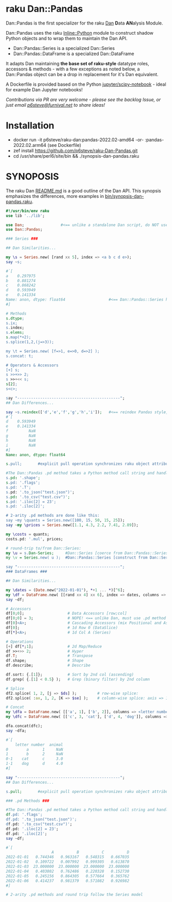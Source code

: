 # raku Dan::Pandas
Dan::Pandas is the first specializer for the raku [Dan](https://github.com/p6steve/raku-Dan) **D**ata **AN**alysis Module.

Dan::Pandas uses the raku [Inline::Python](https://raku.land/cpan:NINE/Inline::Python) module to construct shadow Python objects and to wrap them to maintain the Dan API.
- Dan::Pandas::Series is a specialized Dan::Series
- Dan::Pandas::DataFrame is a specialized Dan::DataFrame

It adapts Dan maintaining **the base set of raku-style** datatype roles, accessors & methods - with a few exceptions as noted below, a Dan::Pandas object can be a drop in replacement for it's Dan equivalent.

A Dockerfile is provided based on the Python [jupyter/scipy-notebook](https://jupyter-docker-stacks.readthedocs.io/en/latest/using/selecting.html#jupyter-scipy-notebook) - ideal for example Dan Jupyter notebooks!

_Contributions via PR are very welcome - please see the backlog Issue, or just email p6steve@furnival.net to share ideas!_

# Installation
- docker run -it p6steve/raku-dan:pandas-2022.02-amd64 -or- :pandas-2022.02.arm64 (see Dockerfile)
- zef install https://github.com/p6steve/raku-Dan-Pandas.git
- cd /usr/share/perl6/site/bin && ./synopsis-dan-pandas.raku

# SYNOPOSIS
The raku Dan [README.md](https://github.com/p6steve/raku-Dan/blob/main/README.md) is a good outline of the Dan API. This synopsis emphasizes the differences, more examples in [bin/synopsis-dan-pandas.raku](https://github.com/p6steve/raku-Dan/blob/main/bin/synopsis-dan-pandas.raku).
```raku
#!/usr/bin/env raku
use lib '../lib';

use Dan;                #<== unlike a standalone Dan script, do NOT use the :ALL selector here
use Dan::Pandas;

### Series ###

## Dan Similarities...

my \s = Series.new( [rand xx 5], index => <a b c d e>);
say ~s;

#`[
a    0.297975
b    0.881274
c    0.868242
d    0.593949
e    0.141334
Name: anon, dtype: float64                   #<== Dan::Pandas::Series has a Python numpy dtype
#]

# Methods
s.dtype;
s.ix;
s.index;
s.elems;
s.map(*+2);
s.splice(1,2,(j=>3));

my \t = Series.new( [f=>1, e=>0, d=>2] );
s.concat: t;

# Operators & Accessors
[+] s;  
s >>+>> 2; 
s >>+<< s; 
s[2];
s<c>;

say "---------------------------------------------";
## Dan Differences...

say ~s.reindex(['d','e','f','g','h','i']);   #<== reindex Pandas style, padding NaN
#`[
d    0.593949
e    0.141334
f         NaN
g         NaN
h         NaN
i         NaN
#]
Name: anon, dtype: float64

s.pull;       #explicit pull operation synchronizes raku object attributes to latest Python values (@.dfata, %.index, %.columns)

#The Dan::Pandas .pd method takes a Python method call string and handles it from raku:
s.pd: '.shape';
s.pd: '.flags';
s.pd: '.T';
s.pd: '.to_json("test.json")';
s.pd: '.to_csv("test.csv")';
s.pd: '.iloc[2] = 23';
s.pd: '.iloc[2]';

# 2-arity .pd methods are done like this:
say ~my \quants = Series.new([100, 15, 50, 15, 25]);
say ~my \prices = Series.new([1.1, 4.3, 2.2, 7.41, 2.89]); 

my \costs = quants; 
costs.pd: '.mul', prices; 

# round-trip to/from Dan::Series:
my \u = s.Dan-Series;     #Dan::Series [coerce from Dan::Pandas::Series]
my \v = Series.new( u );  #Dan::Pandas::Series [construct from Dan::Series]

say "---------------------------------------------";
### DataFrames ###

## Dan Similarities...

my \dates = (Date.new("2022-01-01"), *+1 ... *)[^6];
my \df = DataFrame.new( [[rand xx 4] xx 6], index => dates, columns => <A B C D> );
say ~df;

# Accessors
df[0;0];                   # Data Accessors [row;col]
df[0;0] = 3;               # NOPE! <== unlike Dan, must use .pd method to set values, then optionally .pull
df[0]<A>;                  # Cascading Accessors (mix Positional and Associative)
df[0];                     # 1d Row 0 (DataSlice)
df[*]<A>;                  # 1d Col A (Series)

# Operations
[+] df[*;1];               # 2d Map/Reduce
df >>+>> 2;                # Hyper
df.T;                      # Transpose
df.shape;                  # Shape
df.describe;               # Describe

df.sort: {.[1]};           # Sort by 2nd col (ascending)
df.grep( {.[1] < 0.5} );   # Grep (binary filter) by 2nd column

# Splice
df2.splice( 1, 2, [j => $ds] );         # row-wise splice:
df2.splice( :ax, 1, 2, [K => $se] );    # column-wise splice: axis => 1

# Concat
my \dfa = DataFrame.new( [['a', 1], ['b', 2]], columns => <letter number> ); 
my \dfc = DataFrame.new( [['c', 3, 'cat'], ['d', 4, 'dog']], columns => <animal letter number> ); 

dfa.concat(dfc);
say ~dfa;

#`[
    letter number  animal
0        a      1     NaN
1        b      2     NaN
0⋅1    cat      c     3.0
1⋅1    dog      d     4.0
#]

say "---------------------------------------------";
## Dan Differences...

s.pull;       #explicit pull operation synchronizes raku object attributes to latest Python values (@.dfata, %.index, %.columns)

### .pd Methods ###

#The Dan::Pandas .pd method takes a Python method call string and handles it from raku:
df.pd: '.flags';
df.pd: '.to_json("test.json")';
df.pd: '.to_csv("test.csv")';
df.pd: '.iloc[2] = 23';
df.pd: '.iloc[2]';
say ~df;

#`[
                    A          B          C          D
2022-01-01   0.744346   0.963167   0.548315   0.667035
2022-01-02   0.109722   0.007992   0.999305   0.613870
2022-01-03  23.000000  23.000000  23.000000  23.000000
2022-01-04   0.403802   0.762486   0.220328   0.152730
2022-01-05   0.245156   0.864305   0.577664   0.365762
2022-01-06   0.414237   0.981379   0.571082   0.926982
#]

# 2-arity .pd methods and round trip follow the Series model
```
